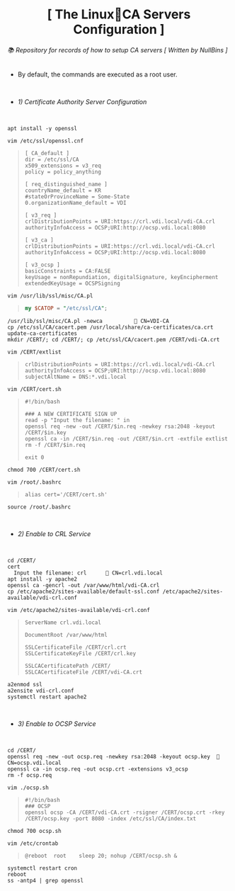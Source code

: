 <div align="center">
  <h1>[ The Linux🔐CA Servers Configuration ]</h1>
</div>

###### 📚 Repository for records of how to setup CA servers [ *Written by NullBins* ]
- By default, the commands are executed as a root user.

<br/>

- *1) Certificate Authority Server Configuration*

<br/>

```vim
apt install -y openssl
```
```vim
vim /etc/ssl/openssl.cnf
```
>```vim
>[ CA_default ]
>dir = /etc/ssl/CA
>x509_extensions = v3_req
>policy = policy_anything
>
>[ req_distinguished_name ]
>countryName_default = KR
>#stateOrProvinceName = Some-State
>0.organizationName_default = VDI
>
>[ v3_req ]
>crlDistributionPoints = URI:https://crl.vdi.local/vdi-CA.crl
>authorityInfoAccess = OCSP;URI:http://ocsp.vdi.local:8080
>
>[ v3_ca ]
>crlDistributionPoints = URI:https://crl.vdi.local/vdi-CA.crl
>authorityInfoAccess = OCSP;URI:http://ocsp.vdi.local:8080
>
>[ v3_ocsp ]
>basicConstraints = CA:FALSE
>keyUsage = nonRepundiation, digitalSignature, keyEncipherment
>extendedKeyUsage = OCSPSigning
>```
```vim
vim /usr/lib/ssl/misc/CA.pl
```
>```perl
>my $CATOP = "/etc/ssl/CA";
>```
```vim
/usr/lib/ssl/misc/CA.pl -newca          📌 CN=VDI-CA
cp /etc/ssl/CA/cacert.pem /usr/local/share/ca-certificates/ca.crt
update-ca-certificates
mkdir /CERT/; cd /CERT/; cp /etc/ssl/CA/cacert.pem /CERT/vdi-CA.crt
```
```vim
vim /CERT/extlist
```
>```vim
>crlDistributionPoints = URI:https://crl.vdi.local/vdi-CA.crl
>authorityInfoAccess = OCSP;URI:http://ocsp.vdi.local:8080
>subjectAltName = DNS:*.vdi.local
>```
```vim
vim /CERT/cert.sh
```
>```vim
>#!/bin/bash
>
>### A NEW CERTIFICATE SIGN UP
>read -p "Input the filename: " in
>openssl req -new -out /CERT/$in.req -newkey rsa:2048 -keyout /CERT/$in.key
>openssl ca -in /CERT/$in.req -out /CERT/$in.crt -extfile extlist
>rm -f /CERT/$in.req
>
>exit 0
>```
```vim
chmod 700 /CERT/cert.sh
```
```vim
vim /root/.bashrc
```
>```vim
>alias cert='/CERT/cert.sh'
>```
```vim
source /root/.bashrc
```

<br/>

- *2) Enable to CRL Service*

<br/>

```vim
cd /CERT/
cert
  Input the filename: crl      📌 CN=crl.vdi.local
apt install -y apache2
openssl ca -gencrl -out /var/www/html/vdi-CA.crl
cp /etc/apache2/sites-available/default-ssl.conf /etc/apache2/sites-available/vdi-crl.conf
```
```vim
vim /etc/apache2/sites-available/vdi-crl.conf
```
>```vim
>ServerName crl.vdi.local
>
>DocumentRoot /var/www/html
>
>SSLCertificateFile /CERT/crl.crt
>SSLCertificateKeyFile /CERT/crl.key
>
>SSLCACertificatePath /CERT/
>SSLCACertificateFile /CERT/vdi-CA.crt
>```
```vim
a2enmod ssl
a2ensite vdi-crl.conf
systemctl restart apache2
```

<br/>

- *3) Enable to OCSP Service*

<br/>

```vim
cd /CERT/
openssl req -new -out ocsp.req -newkey rsa:2048 -keyout ocsp.key  📌 CN=ocsp.vdi.local
openssl ca -in ocsp.req -out ocsp.crt -extensions v3_ocsp
rm -f ocsp.req
```
```vim
vim ./ocsp.sh
```
>```vim
>#!/bin/bash
>### OCSP
>openssl ocsp -CA /CERT/vdi-CA.crt -rsigner /CERT/ocsp.crt -rkey /CERT/ocsp.key -port 8080 -index /etc/ssl/CA/index.txt
>```
```vim
chmod 700 ocsp.sh
```
```vim
vim /etc/crontab
```
>```vim
>@reboot  root    sleep 20; nohup /CERT/ocsp.sh &
>```
```vim
systemctl restart cron
reboot
ss -antp4 | grep openssl
```
